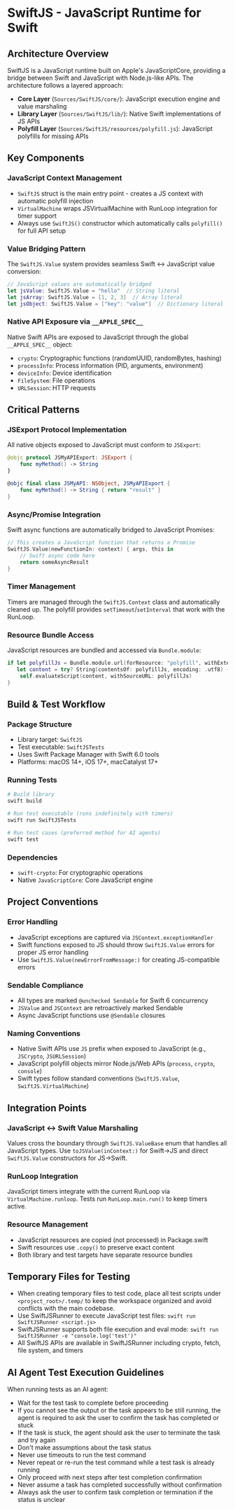 # SwiftJS - JavaScript Runtime for Swift

## Architecture Overview

SwiftJS is a JavaScript runtime built on Apple's JavaScriptCore, providing a bridge between Swift and JavaScript with Node.js-like APIs. The architecture follows a layered approach:

- **Core Layer** (`Sources/SwiftJS/core/`): JavaScript execution engine and value marshaling
- **Library Layer** (`Sources/SwiftJS/lib/`): Native Swift implementations of JS APIs
- **Polyfill Layer** (`Sources/SwiftJS/resources/polyfill.js`): JavaScript polyfills for missing APIs

## Key Components

### JavaScript Context Management
- `SwiftJS` struct is the main entry point - creates a JS context with automatic polyfill injection
- `VirtualMachine` wraps JSVirtualMachine with RunLoop integration for timer support
- Always use `SwiftJS()` constructor which automatically calls `polyfill()` for full API setup

### Value Bridging Pattern
The `SwiftJS.Value` system provides seamless Swift ↔ JavaScript value conversion:
```swift
// JavaScript values are automatically bridged
let jsValue: SwiftJS.Value = "hello"  // String literal
let jsArray: SwiftJS.Value = [1, 2, 3]  // Array literal
let jsObject: SwiftJS.Value = ["key": "value"]  // Dictionary literal
```

### Native API Exposure via `__APPLE_SPEC__`
Native Swift APIs are exposed to JavaScript through the global `__APPLE_SPEC__` object:
- `crypto`: Cryptographic functions (randomUUID, randomBytes, hashing)
- `processInfo`: Process information (PID, arguments, environment)
- `deviceInfo`: Device identification
- `FileSystem`: File operations
- `URLSession`: HTTP requests

## Critical Patterns

### JSExport Protocol Implementation
All native objects exposed to JavaScript must conform to `JSExport`:
```swift
@objc protocol JSMyAPIExport: JSExport {
    func myMethod() -> String
}

@objc final class JSMyAPI: NSObject, JSMyAPIExport {
    func myMethod() -> String { return "result" }
}
```

### Async/Promise Integration
Swift async functions are automatically bridged to JavaScript Promises:
```swift
// This creates a JavaScript function that returns a Promise
SwiftJS.Value(newFunctionIn: context) { args, this in
    // Swift async code here
    return someAsyncResult
}
```

### Timer Management
Timers are managed through the `SwiftJS.Context` class and automatically cleaned up. The polyfill provides `setTimeout`/`setInterval` that work with the RunLoop.

### Resource Bundle Access
JavaScript resources are bundled and accessed via `Bundle.module`:
```swift
if let polyfillJs = Bundle.module.url(forResource: "polyfill", withExtension: "js"),
   let content = try? String(contentsOf: polyfillJs, encoding: .utf8) {
    self.evaluateScript(content, withSourceURL: polyfillJs)
}
```

## Build & Test Workflow

### Package Structure
- Library target: `SwiftJS` 
- Test executable: `SwiftJSTests`
- Uses Swift Package Manager with Swift 6.0 tools
- Platforms: macOS 14+, iOS 17+, macCatalyst 17+

### Running Tests
```bash
# Build library
swift build

# Run test executable (runs indefinitely with timers)
swift run SwiftJSTests

# Run test cases (preferred method for AI agents)
swift test
```

### Dependencies
- `swift-crypto`: For cryptographic operations
- Native `JavaScriptCore`: Core JavaScript engine

## Project Conventions

### Error Handling
- JavaScript exceptions are captured via `JSContext.exceptionHandler`
- Swift functions exposed to JS should throw `SwiftJS.Value` errors for proper JS error handling
- Use `SwiftJS.Value(newErrorFromMessage:)` for creating JS-compatible errors

### Sendable Compliance
- All types are marked `@unchecked Sendable` for Swift 6 concurrency
- `JSValue` and `JSContext` are retroactively marked Sendable
- Async JavaScript functions use `@Sendable` closures

### Naming Conventions
- Native Swift APIs use `JS` prefix when exposed to JavaScript (e.g., `JSCrypto`, `JSURLSession`)
- JavaScript polyfill objects mirror Node.js/Web APIs (`process`, `crypto`, `console`)
- Swift types follow standard conventions (`SwiftJS.Value`, `SwiftJS.VirtualMachine`)

## Integration Points

### JavaScript ↔ Swift Value Marshaling
Values cross the boundary through `SwiftJS.ValueBase` enum that handles all JavaScript types. Use `toJSValue(inContext:)` for Swift→JS and direct `SwiftJS.Value` constructors for JS→Swift.

### RunLoop Integration
JavaScript timers integrate with the current RunLoop via `VirtualMachine.runloop`. Tests run `RunLoop.main.run()` to keep timers active.

### Resource Management
- JavaScript resources are copied (not processed) in Package.swift
- Swift resources use `.copy()` to preserve exact content
- Both library and test targets have separate resource bundles

## Temporary Files for Testing
- When creating temporary files to test code, place all test scripts under `<project_root>/.temp/` to keep the workspace organized and avoid conflicts with the main codebase.
- Use SwiftJSRunner to execute JavaScript test files: `swift run SwiftJSRunner <script.js>`
- SwiftJSRunner supports both file execution and eval mode: `swift run SwiftJSRunner -e "console.log('test')"`
- All SwiftJS APIs are available in SwiftJSRunner including crypto, fetch, file system, and timers

## AI Agent Test Execution Guidelines
When running tests as an AI agent:
- Wait for the test task to complete before proceeding
- If you cannot see the output or the task appears to be still running, the agent is required to ask the user to confirm the task has completed or stuck
- If the task is stuck, the agent should ask the user to terminate the task and try again
- Don't make assumptions about the task status
- Never use timeouts to run the test command
- Never repeat or re-run the test command while a test task is already running
- Only proceed with next steps after test completion confirmation
- Never assume a task has completed successfully without confirmation
- Always ask the user to confirm task completion or termination if the status is unclear